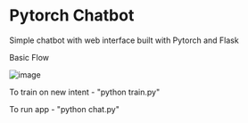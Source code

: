 # Pytorch Chatbot

Simple chatbot with web interface built with Pytorch and Flask

Basic Flow

![image](https://user-images.githubusercontent.com/35568518/119700683-24a05000-be71-11eb-87a7-176e66de05d8.png)

To train on new intent - "python train.py"

To run app - "python chat.py"
  
 
